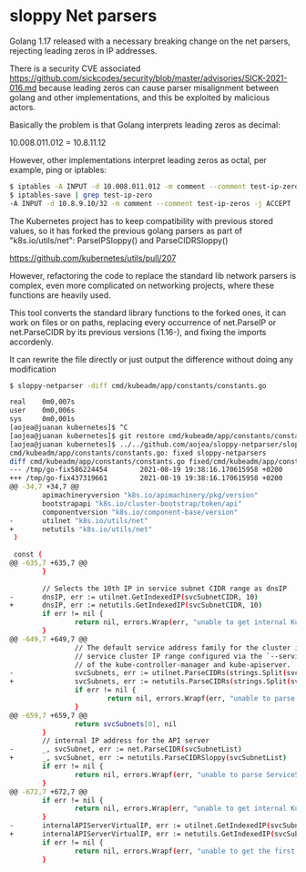 # sloppy Net parsers

Golang 1.17 released with a necessary breaking change on the net parsers,
rejecting leading zeros in IP addresses.

There is a security CVE associated https://github.com/sickcodes/security/blob/master/advisories/SICK-2021-016.md
because leading zeros can cause parser misalignment between golang and other implementations,
and this be exploited by malicious actors.

Basically the problem is that Golang interprets leading zeros as decimal:

10.008.011.012 = 10.8.11.12

However, other implementations interpret leading zeros as octal, per example, ping or iptables:

```sh
$ iptables -A INPUT -d 10.008.011.012 -m comment --comment test-ip-zeros -j ACCEPT
$ iptables-save | grep test-ip-zero
-A INPUT -d 10.8.9.10/32 -m comment --comment test-ip-zeros -j ACCEPT
```

The Kubernetes project has to keep compatibility with previous stored values, so it has forked
the previous golang parsers as part of "k8s.io/utils/net": ParseIPSloppy() and ParseCIDRSloppy()

https://github.com/kubernetes/utils/pull/207


However, refactoring the code to replace the standard lib network parsers is complex, even more complicated
on networking projects, where these functions are heavily used.

This tool converts the standard library functions to the forked ones, it can work on files or on paths, replacing
every occurrence of net.ParseIP or net.ParseCIDR by its previous versions (1.16-), and fixing the imports
accordenly.

It can rewrite the file directly or just output the difference without doing any modification

```sh
$ sloppy-netparser -diff cmd/kubeadm/app/constants/constants.go

real    0m0,007s
user    0m0,006s
sys     0m0,001s
[aojea@juanan kubernetes]$ ^C
[aojea@juanan kubernetes]$ git restore cmd/kubeadm/app/constants/constants.go
[aojea@juanan kubernetes]$ ../../github.com/aojea/sloppy-netparser/sloppy-netparser -diff cmd/kubeadm/app/constants/constants.go
cmd/kubeadm/app/constants/constants.go: fixed sloppy-netparsers
diff cmd/kubeadm/app/constants/constants.go fixed/cmd/kubeadm/app/constants/constants.go
--- /tmp/go-fix586224454        2021-08-19 19:38:16.170615958 +0200
+++ /tmp/go-fix437319661        2021-08-19 19:38:16.170615958 +0200
@@ -34,7 +34,7 @@
        apimachineryversion "k8s.io/apimachinery/pkg/version"
        bootstrapapi "k8s.io/cluster-bootstrap/token/api"
        componentversion "k8s.io/component-base/version"
-       utilnet "k8s.io/utils/net"
+       netutils "k8s.io/utils/net"
 )
 
 const (
@@ -635,7 +635,7 @@
        }
 
        // Selects the 10th IP in service subnet CIDR range as dnsIP
-       dnsIP, err := utilnet.GetIndexedIP(svcSubnetCIDR, 10)
+       dnsIP, err := netutils.GetIndexedIP(svcSubnetCIDR, 10)
        if err != nil {
                return nil, errors.Wrap(err, "unable to get internal Kubernetes Service IP from the given service CIDR")
        }
@@ -649,7 +649,7 @@
                // The default service address family for the cluster is the address family of the first
                // service cluster IP range configured via the `--service-cluster-ip-range` flag
                // of the kube-controller-manager and kube-apiserver.
-               svcSubnets, err := utilnet.ParseCIDRs(strings.Split(svcSubnetList, ","))
+               svcSubnets, err := netutils.ParseCIDRs(strings.Split(svcSubnetList, ","))
                if err != nil {
                        return nil, errors.Wrapf(err, "unable to parse ServiceSubnet %v", svcSubnetList)
                }
@@ -659,7 +659,7 @@
                return svcSubnets[0], nil
        }
        // internal IP address for the API server
-       _, svcSubnet, err := net.ParseCIDR(svcSubnetList)
+       _, svcSubnet, err := netutils.ParseCIDRSloppy(svcSubnetList)
        if err != nil {
                return nil, errors.Wrapf(err, "unable to parse ServiceSubnet %v", svcSubnetList)
        }
@@ -672,7 +672,7 @@
        if err != nil {
                return nil, errors.Wrap(err, "unable to get internal Kubernetes Service IP from the given service CIDR")
        }
-       internalAPIServerVirtualIP, err := utilnet.GetIndexedIP(svcSubnet, 1)
+       internalAPIServerVirtualIP, err := netutils.GetIndexedIP(svcSubnet, 1)
        if err != nil {
                return nil, errors.Wrapf(err, "unable to get the first IP address from the given CIDR: %s", svcSubnet.String())
        }
```